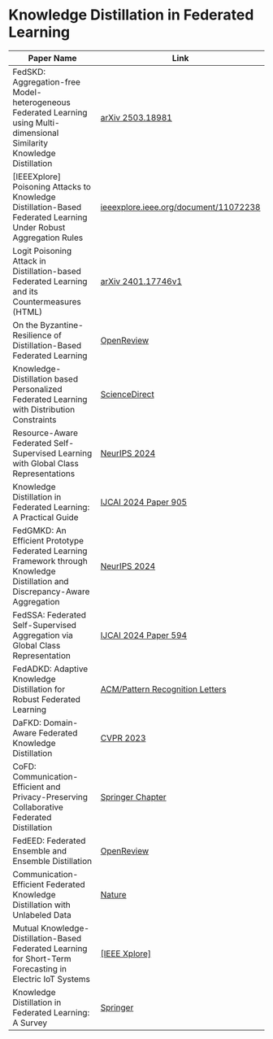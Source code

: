 # Knowledge Distillation in Federated Learning

| Paper Name                                                                                                       | Link                                                                                                         |
|------------------------------------------------------------------------------------------------------------------|--------------------------------------------------------------------------------------------------------------|
| FedSKD: Aggregation-free Model-heterogeneous Federated Learning using Multi-dimensional Similarity Knowledge Distillation | <a href="https://arxiv.org/pdf/2503.18981" class="underline" target="_blank">arXiv 2503.18981</a>                                                         |
| [IEEEXplore] Poisoning Attacks to Knowledge Distillation-Based Federated Learning Under Robust Aggregation Rules | <a href="https://ieeexplore.ieee.org/document/11072238" class="underline" target="_blank">ieeexplore.ieee.org/document/11072238</a>                       |
| Logit Poisoning Attack in Distillation-based Federated Learning and its Countermeasures (HTML)                  | <a href="https://arxiv.org/html/2401.17746v1" class="underline" target="_blank">arXiv 2401.17746v1</a>                                                     |
| On the Byzantine-Resilience of Distillation-Based Federated Learning                                             | <a href="https://openreview.net/forum?id=of6EuHT7de" class="underline" target="_blank">OpenReview</a>                                                      |
| Knowledge-Distillation based Personalized Federated Learning with Distribution Constraints                       | <a href="https://www.sciencedirect.com/science/article/pii/S0893608025008329" class="underline" target="_blank">ScienceDirect</a>                         |
| Resource-Aware Federated Self-Supervised Learning with Global Class Representations                             | <a href="https://proceedings.neurips.cc/paper_files/paper/2024/file/13707aad517ddd6c09ea02e0f55e1e7a-Paper-Conference.pdf" class="undefined" target="_blank">NeurIPS 2024</a>|
| Knowledge Distillation in Federated Learning: A Practical Guide                                                 | <a href="https://www.ijcai.org/proceedings/2024/0905.pdf" class="underline" target="_blank">IJCAI 2024 Paper 905</a>                                      |
| FedGMKD: An Efficient Prototype Federated Learning Framework through Knowledge Distillation and Discrepancy-Aware Aggregation | <a href="https://proceedings.neurips.cc/paper_files/paper/2024/hash/d6520fa7f71dc8e09ed5939a60a64218-Abstract-Conference.html" class="underline" target="_blank">NeurIPS 2024</a>|
| FedSSA: Federated Self-Supervised Aggregation via Global Class Representation                                   | <a href="https://www.ijcai.org/proceedings/2024/0594.pdf" class="underline" target="_blank">IJCAI 2024 Paper 594</a>                                      |
| FedADKD: Adaptive Knowledge Distillation for Robust Federated Learning                                          | <a href="https://dl.acm.org/doi/abs/10.1007/s10044-024-01350-4" class="underline" target="_blank">ACM/Pattern Recognition Letters</a>                     |
| DaFKD: Domain-Aware Federated Knowledge Distillation                                                            | <a href="https://openaccess.thecvf.com/content/CVPR2023/papers/Wang_DaFKD_Domain-Aware_Federated_Knowledge_Distillation_CVPR_2023_paper.pdf" class="underline" target="_blank">CVPR 2023</a> |
| CoFD: Communication-Efficient and Privacy-Preserving Collaborative Federated Distillation                       | <a href="https://link.springer.com/chapter/10.1007/978-981-96-6954-7_13" class="underline" target="_blank">Springer Chapter</a>                           |
| FedEED: Federated Ensemble and Ensemble Distillation                                                            | <a href="https://openreview.net/pdf?id=fCbTxKYJovs" class="underline" target="_blank">OpenReview</a>                                                       |
| Communication-Efficient Federated Knowledge Distillation with Unlabeled Data                                    |<a href="https://www.nature.com/articles/s41467-022-29763-x" class="undefined" target="_blank">Nature</a>|
| Mutual Knowledge-Distillation-Based Federated Learning for Short-Term Forecasting in Electric IoT Systems | <a href="https://ieeexplore.ieee.org/document/10563995" class="underline" target="_blank">[IEEE Xplore]</a>                                                  |
| Knowledge Distillation in Federated Learning: A Survey                                                          | <a href="https://link.springer.com/article/10.1007/s10791-025-09657-4" class="underline" target="_blank">Springer</a>                                     |
